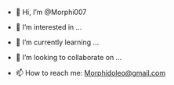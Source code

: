 - 👋 Hi, I’m @Morphi007
- 👀 I’m interested in ...
- 🌱 I’m currently learning ...

- 💞️ I’m looking to collaborate on ...

- 📫 How to reach me: Morphidoleo@gmail.com

<!---
Morphi007/Morphi007 is a ✨ special ✨ repository because its `README.md` (this file) appears on your GitHub profile.
You can click the Preview link to take a look at your changes.
--->
